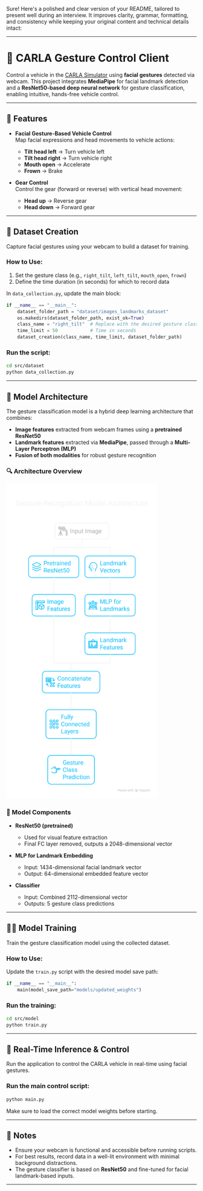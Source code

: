 Sure! Here's a polished and clear version of your README, tailored to present well during an interview. It improves clarity, grammar, formatting, and consistency while keeping your original content and technical details intact:

---

# 🚗 CARLA Gesture Control Client

Control a vehicle in the [CARLA Simulator](https://carla.org/) using **facial gestures** detected via webcam. This project integrates **MediaPipe** for facial landmark detection and a **ResNet50-based deep neural network** for gesture classification, enabling intuitive, hands-free vehicle control.

---

## 🧠 Features

- **Facial Gesture-Based Vehicle Control**  
  Map facial expressions and head movements to vehicle actions:
  - **Tilt head left** → Turn vehicle left  
  - **Tilt head right** → Turn vehicle right  
  - **Mouth open** → Accelerate  
  - **Frown** → Brake  

- **Gear Control**  
  Control the gear (forward or reverse) with vertical head movement:
  - **Head up** → Reverse gear  
  - **Head down** → Forward gear  

---

## 📸 Dataset Creation

Capture facial gestures using your webcam to build a dataset for training.

### How to Use:

1. Set the gesture class (e.g., `right_tilt`, `left_tilt`, `mouth_open`, `frown`)  
2. Define the time duration (in seconds) for which to record data  

In `data_collection.py`, update the main block:

```python
if __name__ == "__main__":
    dataset_folder_path = "dataset/images_landmarks_dataset"
    os.makedirs(dataset_folder_path, exist_ok=True)
    class_name = "right_tilt"  # Replace with the desired gesture class
    time_limit = 50            # Time in seconds
    dataset_creation(class_name, time_limit, dataset_folder_path)
```

### Run the script:

```bash
cd src/dataset
python data_collection.py
```

---

## 🧱 Model Architecture

The gesture classification model is a hybrid deep learning architecture that combines:

- **Image features** extracted from webcam frames using a **pretrained ResNet50**
- **Landmark features** extracted via **MediaPipe**, passed through a **Multi-Layer Perceptron (MLP)**
- **Fusion of both modalities** for robust gesture recognition

### 🔍 Architecture Overview

<img src="readme_images/architecture.png" alt="Gesture Recognition Model Architecture" width="400"/>

### 🔧 Model Components

- **ResNet50 (pretrained)**  
  - Used for visual feature extraction  
  - Final FC layer removed, outputs a 2048-dimensional vector  

- **MLP for Landmark Embedding**  
  - Input: 1434-dimensional facial landmark vector  
  - Output: 64-dimensional embedded feature vector  

- **Classifier**  
  - Input: Combined 2112-dimensional vector  
  - Outputs: 5 gesture class predictions  

---

## 🏋️‍♂️ Model Training

Train the gesture classification model using the collected dataset.

### How to Use:

Update the `train.py` script with the desired model save path:

```python
if __name__ == "__main__":
    main(model_save_path="models/updated_weights")
```

### Run the training:

```bash
cd src/model
python train.py
```

---

## 🚀 Real-Time Inference & Control

Run the application to control the CARLA vehicle in real-time using facial gestures.

### Run the main control script:

```bash
python main.py
```

Make sure to load the correct model weights before starting.

---

## 📌 Notes

- Ensure your webcam is functional and accessible before running scripts.
- For best results, record data in a well-lit environment with minimal background distractions.
- The gesture classifier is based on **ResNet50** and fine-tuned for facial landmark-based inputs.

---
